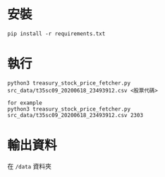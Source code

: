 # 安裝
```
pip install -r requirements.txt
```

# 執行
```
python3 treasury_stock_price_fetcher.py src_data/t35sc09_20200618_23493912.csv <股票代碼>

for example
python3 treasury_stock_price_fetcher.py src_data/t35sc09_20200618_23493912.csv 2303

```
# 輸出資料
在 `/data` 資料夾